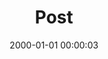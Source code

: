 ---
layout: post
title:  "Post"
date:   2000-01-01 00:00:03
categories: jekyll update
excerpt: Post
---
